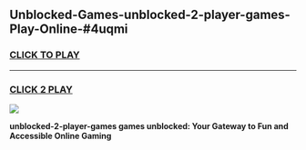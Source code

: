 
## Unblocked-Games-unblocked-2-player-games-Play-Online-#4uqmi
<h3>
<a href="https://premium.freeplayer.one?title=unblocked-2-player-games&ref=27F">CLICK TO PLAY</a></h3>
<hr>

<h3>
<a href="https://premium.freeplayer.one?title=unblocked-2-player-games&ref=27F">CLICK 2 PLAY</a>
  
</h3>

<a href="https://premium.freeplayer.one?title=unblocked-2-player-games&ref=27F"><img src="https://clearcache.store/games.png"></a>


**unblocked-2-player-games games unblocked: Your Gateway to Fun and Accessible Online Gaming**
